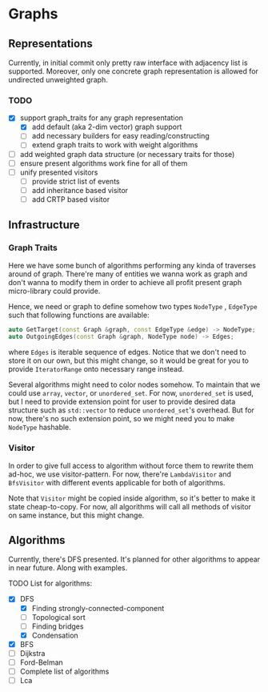 # Graphs

## Representations

Currently, in initial commit only pretty raw interface with adjacency list is supported. Moreover, only one concrete
 graph representation is allowed for undirected unweighted graph.

### TODO
- [x] support graph_traits for any graph representation
    - [x] add default (aka 2-dim vector) graph support
    - [ ] add necessary builders for easy reading/constructing
    - [ ] extend graph traits to work with weight algorithms
- [ ] add weighted graph data structure (or necessary traits for those)
- [ ] ensure present algorithms work fine for all of them
- [ ] unify presented visitors
    - [ ] provide strict list of events
    - [ ] add inheritance based visitor
    - [ ] add CRTP based visitor

## Infrastructure

### Graph Traits

Here we have some bunch of algorithms performing any kinda of traverses around of graph. 
There're many of entities we wanna work as graph and don't wanna to modify them
in order to achieve all profit present graph micro-library could provide.

Hence, we need or graph to define somehow two types `NodeType` , `EdgeType` 
such that following functions are available:
```c++
auto GetTarget(const Graph &graph, const EdgeType &edge) -> NodeType;
auto OutgoingEdges(const Graph &graph, NodeType node) -> Edges;
```
where `Edges` is iterable sequence of edges. Notice that we don't need to store it 
on our own, but this might change, so it would be great for you to provide
`IteratorRange` onto necessary range instead.

Several algorithms might need to color nodes somehow. To maintain that we could 
use `array`, `vector`, or `unordered_set`. For now, `unordered_set` is used, but
I need to provide extension point for user to provide desired data structure such
as `std::vector` to reduce `unordered_set`'s overhead. But for now, there's no 
such extension point, so we might need you to make `NodeType` hashable.

### Visitor

In order to give full access to algorithm without force them to rewrite them ad-hoc, 
we use visitor-pattern. For now, there're `LambdaVisitor` and `BfsVisitor` with 
different events applicable for both of algorithms. 

Note that `Visitor` might be copied inside algorithm, so it's better to make it 
state cheap-to-copy. For now, all algorithms will call all methods of visitor 
on same instance, but this might change.

## Algorithms

Currently, there's DFS presented. It's planned for other algorithms to appear in near future. 
Along with examples.

TODO List for algorithms:
- [X] DFS
    - [X] Finding strongly-connected-component
    - [ ] Topological sort
    - [ ] Finding bridges
    - [x] Condensation
- [X] BFS
- [ ] Dijkstra
- [ ] Ford-Belman 
- [ ] Complete list of algorithms
- [ ] Lca
